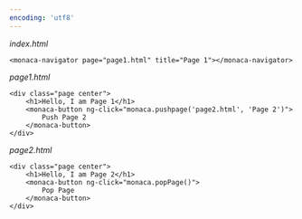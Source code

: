 ```yaml
---
encoding: 'utf8'
---
```


*index.html*

    <monaca-navigator page="page1.html" title="Page 1"></monaca-navigator>


*page1.html*

    <div class="page center">
        <h1>Hello, I am Page 1</h1>
        <monaca-button ng-click="monaca.pushpage('page2.html', 'Page 2')">
            Push Page 2
        </monaca-button>
    </div>


*page2.html*

    <div class="page center">
        <h1>Hello, I am Page 2</h1>
        <monaca-button ng-click="monaca.popPage()">
            Pop Page
        </monaca-button>
    </div>
